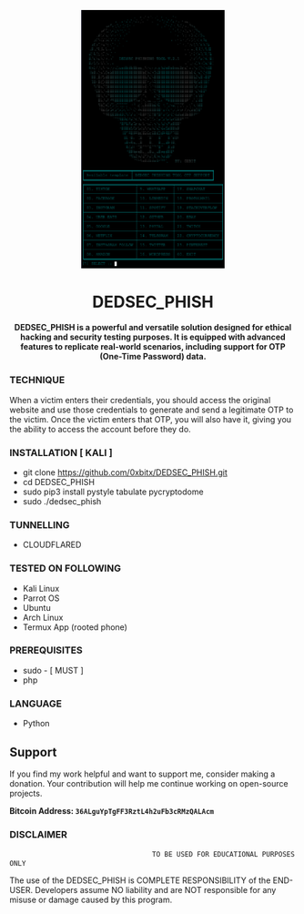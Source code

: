 
<p align="center">
<img src="banner.png" width="50%" height="50%">
</p>
<h1 align="center"> DEDSEC_PHISH</h1>
<h4 align="center"> DEDSEC_PHISH is a powerful and versatile solution designed for ethical hacking and security testing purposes. It is equipped with advanced features to replicate real-world scenarios, including support for OTP (One-Time Password) data.</h4>

### TECHNIQUE
When a victim enters their credentials, you should access the original website and use those credentials to generate and send a legitimate OTP to the victim. Once the victim enters that OTP, you will also have it, giving you the ability to access the account before they do.

### INSTALLATION [ KALI ]
* git clone https://github.com/0xbitx/DEDSEC_PHISH.git
* cd DEDSEC_PHISH
* sudo pip3 install pystyle tabulate pycryptodome
* sudo ./dedsec_phish

### TUNNELLING
* CLOUDFLARED

### TESTED ON FOLLOWING
* Kali Linux 
* Parrot OS
* Ubuntu
* Arch Linux
* Termux App (rooted phone)
  
### PREREQUISITES
* sudo - [ MUST ]
* php

### LANGUAGE 
* Python


## Support

If you find my work helpful and want to support me, consider making a donation. Your contribution will help me continue working on open-source projects.

**Bitcoin Address: `36ALguYpTgFF3RztL4h2uFb3cRMzQALAcm`**
                         

### DISCLAIMER
                                       TO BE USED FOR EDUCATIONAL PURPOSES ONLY

The use of the DEDSEC_PHISH is COMPLETE RESPONSIBILITY of the END-USER. Developers assume NO liability and are NOT responsible for any misuse or damage caused by this program. 
